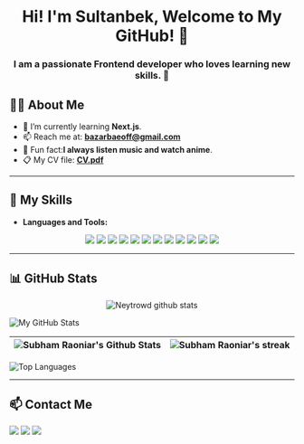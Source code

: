 <h1 align='center'>Hi! I'm Sultanbek, Welcome to My GitHub! 👋</h1>

<h3 align="center">I am a passionate Frontend developer who loves learning new skills. 🌟</h3>




## 🙋‍♂️ About Me


- 🌱 I’m currently learning **Next.js**.
- 📫 Reach me at: **bazarbaeoff@gmail.com**
- 🐙 Fun fact:**I always listen music and watch anime**.
- 📋 My CV file: **<a href="./CV.pdf">CV.pdf</a>**

---

## 🚀 My Skills 


- **Languages and Tools:**

<p align="center">
 <a href="https://getbootstrap.com/" target="_blank"><img src="https://img.shields.io/badge/bootstrap-%23563D7C.svg?style=for-the-badge&logo=bootstrap&logoColor=white"/></a>
<a href="https://w3schools.com/css/" target="_blank"><img src="https://img.shields.io/badge/css3-%231572B6.svg?style=for-the-badge&logo=css3&logoColor=white"/></a>
<a href="https://figma.com/" target="_blank"><img src="https://img.shields.io/badge/figma-%23F24E1E.svg?style=for-the-badge&logo=figma&logoColor=white"/></a>
<a href="https://w3.org/html/" target="_blank"><img src="https://img.shields.io/badge/html5-%23E34F26.svg?style=for-the-badge&logo=html5&logoColor=white"/></a>
<a href="https://mui.com/" target="_blank"><img src="https://img.shields.io/badge/MUI-%230081CB.svg?style=for-the-badge&logo=mui&logoColor=white"/></a>
<a href="https://www.npmjs.com/" target="_blank"><img src="https://img.shields.io/badge/NPM-%23000000.svg?style=for-the-badge&logo=npm&logoColor=white"/></a>
<a href="https://nextjs.org/" target="_blank"><img src="https://img.shields.io/badge/Next-black?style=for-the-badge&logo=next.js&logoColor=white"/></a>
<a href="https://postman.com/" target="_blank"><img src="https://img.shields.io/badge/Postman-FF6C37?style=for-the-badge&logo=postman&logoColor=white"/></a>
<a href="https://reactjs.org/" target="_blank"><img src="https://img.shields.io/badge/react-%2320232a.svg?style=for-the-badge&logo=react&logoColor=%2361DAFB"/></a>
<a href="https://redux-toolkit.js.org/" target="_blank"><img src="https://img.shields.io/badge/redux-%23593d88.svg?style=for-the-badge&logo=redux&logoColor=white"/></a>
<a href="https://sass-lang.com/" target="_blank"><img src="https://img.shields.io/badge/SASS-hotpink.svg?style=for-the-badge&logo=SASS&logoColor=white"/></a>
<a href="https://typescriptlang.org/" target="_blank"><img src="https://img.shields.io/badge/typescript-%23007ACC.svg?style=for-the-badge&logo=typescript&logoColor=white"/></a>
</p>


---

## 📊 GitHub Stats 

<p align="center">
    <img alt="Neytrowd github stats" src="https://github-profile-summary-cards.vercel.app/api/cards/profile-details?username=neytrowd&theme=github_dark" />
</p>

![My GitHub Stats](https://github-readme-stats.vercel.app/api?username=BazarbaevSultanbek&show_icons=true&theme=radical)


|<img alt="Subham Raoniar's Github Stats" src="https://github-readme-stats.vercel.app/api?username=BazarbaevSultanbek&show_icons=true&count_private=true&theme=react&hide_border=true&bg_color=#3b7fd5" /> | <img title="🔥 Get streak stats for your profile at git.io/streak-stats" alt="Subham Raoniar's streak" src="https://github-readme-streak-stats.herokuapp.com/?user=BazarbaevSultanbek&theme=react&hide_border=true&stroke=0000&background=0D1117&color=#3b7fd5"/> |
| ------------- | ------------- |


![Top Languages](https://github-readme-stats.vercel.app/api/top-langs/?username=BazarbaevSultanbek&layout=compact)

---

## 📫 Contact Me 


<p align="left">
    <a href = "https://www.linkedin.com/in/sultanbek-bazarbaev-097b6b260"><img src="https://img.icons8.com/fluent/48/000000/linkedin.png"/></a>
    <a href = "https://t.me/pisces_shady"><img src="https://img.icons8.com/fluency/48/000000/telegram-app.png"/></a>
    <a href = "https://instagram.com/pisces.shady/"><img src="https://img.icons8.com/fluent/48/000000/instagram-new.png"/></a>            
</p>

